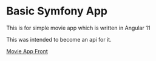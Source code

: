 # Basic Symfony App
This is for simple movie app which is written in Angular 11

This was intended to become an api for it.

[Movie App Front](https://github.com/devLeopar/movie-app-front)